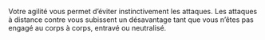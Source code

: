 ﻿---
id: class_cunning_fr.md#dérobade
name: Dérobade
---

Votre agilité vous permet d’éviter instinctivement les attaques. Les attaques à distance contre vous subissent un désavantage tant que vous n’êtes pas engagé au corps à corps, entravé ou neutralisé.

